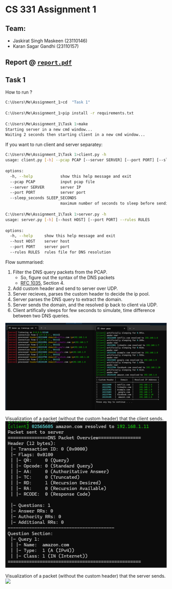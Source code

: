 # CS 331 Assignment 1

## Team:
- Jaskirat Singh Maskeen (23110146)
- Karan Sagar Gandhi (23110157)

## Report @ [`report.pdf`](./report.pdf)

## Task 1

How to run ?

```sh
C:\Users\Me\Assignment_1>cd  "Task 1"

C:\Users\Me\Assignment_1>pip install -r requirements.txt

C:\Users\Me\Assignment_1\Task 1>make
Starting server in a new cmd window...
Waiting 2 seconds then starting client in a new cmd window...
```

If you want to run client and server separatey:


```sh
C:\Users\Me\Assignment_1\Task 1>client.py -h
usage: client.py [-h] --pcap PCAP [--server SERVER] [--port PORT] [--sleep_seconds SLEEP_SECONDS]

options:
  -h, --help            show this help message and exit
  --pcap PCAP           input pcap file
  --server SERVER       server IP
  --port PORT           server port
  --sleep_seconds SLEEP_SECONDS
                        maximum number of seconds to sleep before sending each dns request

C:\Users\Me\Assignment_1\Task 1>server.py -h
usage: server.py [-h] [--host HOST] [--port PORT] --rules RULES

options:
  -h, --help     show this help message and exit
  --host HOST    server host
  --port PORT    server port
  --rules RULES  rules file for DNS resolution
```


Flow summarised:

1. Filter the DNS query packets from the PCAP.
    - So, figure out the syntax of the DNS packets
    - [RFC 1035](https://www.ietf.org/rfc/rfc1035.txt), Section 4.
2. Add custom header and send to server over UDP.
3. Server recieves, parses the custom header to decide the ip pool. 
4. Server parses the DNS query to extract the domain.
5. Server sends the domain, and the resolved ip back to client via UDP.
6. Client artifically sleeps for few seconds to simulate, time difference between two DNS queries.

![](./Task%201/output.png)

Visualization of a packet (without the custom header) that the client sends.
![](./Task%201/paccket_sent.png)


Visualization of a packet (without the custom header) that the server sends.
![](./Task%201/paccket_recieved.png)
